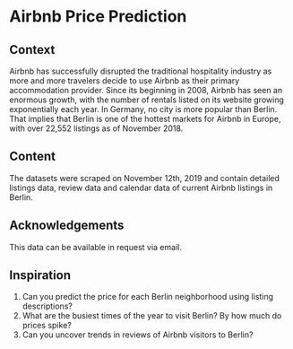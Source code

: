 # Airbnb Price Prediction

## Context

Airbnb has successfully disrupted the traditional hospitality industry as more and more travelers decide to use Airbnb as their primary accommodation provider. Since its beginning in 2008, Airbnb has seen an enormous growth, with the number of rentals listed on its website growing exponentially each year. In Germany, no city is more popular than Berlin. That implies that Berlin is one of the hottest markets for Airbnb in Europe, with over 22,552 listings as of November 2018.

## Content

The datasets were scraped on November 12th, 2019 and contain detailed listings data, review data and calendar data of current Airbnb listings in Berlin.

## Acknowledgements

This data can be available in request via email.

## Inspiration

1. Can you predict the price for each Berlin neighborhood using listing descriptions?
2. What are the busiest times of the year to visit Berlin? By how much do prices spike?
3. Can you uncover trends in reviews of Airbnb visitors to Berlin?

